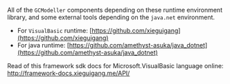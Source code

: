 All of the ``GCModeller`` components depending on these runtime environment library, and some external tools depending on the ``java.net`` environment.

+ For ``VisualBasic`` runtime: [https://github.com/xieguigang](https://github.com/xieguigang)
+ For java runtime: [https://github.com/amethyst-asuka/java_dotnet](https://github.com/amethyst-asuka/java_dotnet)

Read of this framework sdk docs for Microsoft.VisualBasic language online: http://framework-docs.xieguigang.me/API/